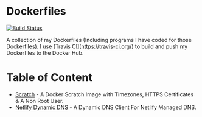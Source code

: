 # Dockerfiles
[![Build Status](https://travis-ci.org/oscartbeaumont/dockerfiles.svg?branch=master)](https://travis-ci.org/oscartbeaumont/dockerfiles)

A collection of my Dockerfiles (Including programs I have coded for those Dockerfiles). I use (Travis CI](https://travis-ci.org/) to build and push my Dockerfiles to the Docker Hub.

# Table of Content
* [Scratch](scratch/) - A Docker Scratch Image with Timezones, HTTPS Certificates &amp; A Non Root User.
* [Netlify Dynamic DNS](https://github.com/oscartbeaumont/netlify-dynamic-dns) - A Dynamic DNS Client For Netlify Managed DNS.
